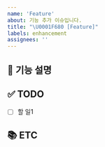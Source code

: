 ```yaml
---
name: 'Feature'
about: 기능 추가 이슈입니다.
title: "\U0001F680 [Feature]"
labels: enhancement
assignees: ''
---
```


## 📝 기능 설명

<!-- 어떤 부분이 구현되어야 하는지 설명 기재 -->

## ✅ TODO

<!-- 이슈 할 일 기재 -->

- [ ] 할 일1

## 📚 ETC

<!-- Screenshot, References 기재 -->
